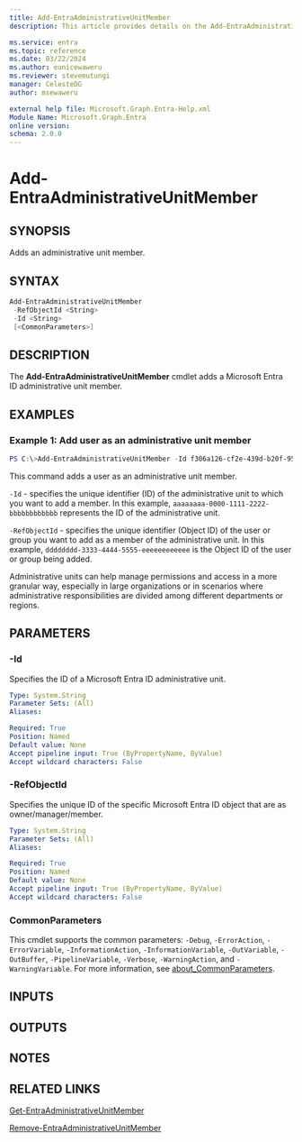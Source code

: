 ```yaml
---
title: Add-EntraAdministrativeUnitMember
description: This article provides details on the Add-EntraAdministrativeUnitMember command.

ms.service: entra
ms.topic: reference
ms.date: 03/22/2024
ms.author: eunicewaweru
ms.reviewer: stevemutungi
manager: CelesteDG
author: msewaweru

external help file: Microsoft.Graph.Entra-Help.xml
Module Name: Microsoft.Graph.Entra
online version:
schema: 2.0.0
---
```


# Add-EntraAdministrativeUnitMember

## SYNOPSIS

Adds an administrative unit member.

## SYNTAX

```powershell
Add-EntraAdministrativeUnitMember 
 -RefObjectId <String> 
 -Id <String> 
 [<CommonParameters>]
```

## DESCRIPTION
The **Add-EntraAdministrativeUnitMember** cmdlet adds a Microsoft Entra ID administrative unit member.

## EXAMPLES

### Example 1: Add user as an administrative unit member

```powershell
PS C:\>Add-EntraAdministrativeUnitMember -Id f306a126-cf2e-439d-b20f-95ce4bcb7ffa -RefObjectId d6873b36-81d6-4c5e-bec0-9e3ca2c86846
```

This command adds a user as an administrative unit member.

`-Id` - specifies the unique identifier (ID) of the administrative unit to which you want to add a member. In this example, `aaaaaaaa-0000-1111-2222-bbbbbbbbbbbb` represents the ID of the administrative unit.

`-RefObjectId` - specifies the unique identifier (Object ID) of the user or group you want to add as a member of the administrative unit. In this example, `dddddddd-3333-4444-5555-eeeeeeeeeeee` is the Object ID of the user or group being added.

Administrative units can help manage permissions and access in a more granular way, especially in large organizations or in scenarios where administrative responsibilities are divided among different departments or regions.

## PARAMETERS

### -Id

Specifies the ID of a Microsoft Entra ID administrative unit.

```yaml
Type: System.String
Parameter Sets: (All)
Aliases:

Required: True
Position: Named
Default value: None
Accept pipeline input: True (ByPropertyName, ByValue)
Accept wildcard characters: False
```

### -RefObjectId

Specifies the unique ID of the specific Microsoft Entra ID object that are as owner/manager/member.

```yaml
Type: System.String
Parameter Sets: (All)
Aliases:

Required: True
Position: Named
Default value: None
Accept pipeline input: True (ByPropertyName, ByValue)
Accept wildcard characters: False
```

### CommonParameters

This cmdlet supports the common parameters: `-Debug`, `-ErrorAction`, `-ErrorVariable`, `-InformationAction`, `-InformationVariable`, `-OutVariable`, `-OutBuffer`, `-PipelineVariable`, `-Verbose`, `-WarningAction`, and `-WarningVariable`. For more information, see [about_CommonParameters](https://go.microsoft.com/fwlink/?LinkID=113216).

## INPUTS

## OUTPUTS

## NOTES

## RELATED LINKS

[Get-EntraAdministrativeUnitMember](Get-EntraAdministrativeUnitMember.md)

[Remove-EntraAdministrativeUnitMember](Remove-EntraAdministrativeUnitMember.md)

